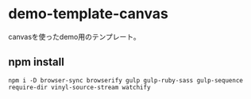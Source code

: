 # demo-template-canvas

canvasを使ったdemo用のテンプレート。

## npm install

```
npm i -D browser-sync browserify gulp gulp-ruby-sass gulp-sequence require-dir vinyl-source-stream watchify
```
